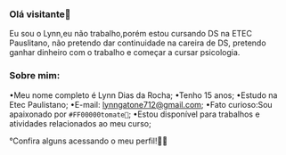 ### Olá visitante👋
Eu sou o Lynn,eu não trabalho,porém estou cursando DS na ETEC Pauslitano, não
pretendo dar continuidade na careira de DS, pretendo ganhar 
dinheiro com o trabalho e começar a cursar psicologia.

### Sobre mim:
•Meu nome completo é Lynn Dias da Rocha;
•Tenho 15 anos;
•Estudo na Etec Paulistano;
•E-mail: lynngatone712@gmail.com;
•Fato curioso:Sou apaixonado por `#FF00000tomate🍅`;
•Estou disponível para trabalhos e atividades relacionados ao meu curso;

°Confira alguns acessando o meu perfil!🌹🧷
